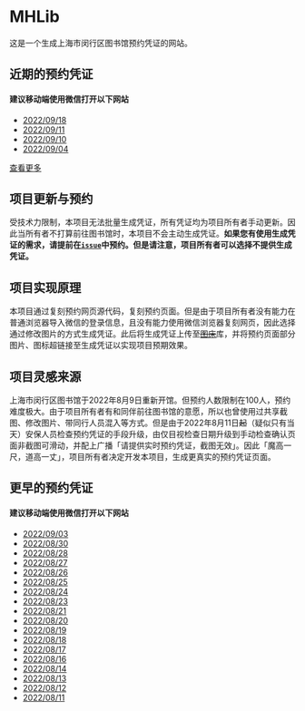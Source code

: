 # MHLib
这是一个生成上海市闵行区图书馆预约凭证的网站。

## 近期的预约凭证
#### **建议移动端使用微信打开以下网站**
- [2022/09/18](https://shitan-677.github.io/MHLib/page/220918.html "2022年9月18日的预约凭证")
- [2022/09/11](https://shitan-677.github.io/MHLib/page/220911.html "2022年9月11日的预约凭证")
- [2022/09/10](https://shitan-677.github.io/MHLib/page/220910.html "2022年9月10日的预约凭证")
- [2022/09/04](https://shitan-677.github.io/MHLib/page/220904.html "2022年9月4日的预约凭证")

[查看更多](https://shitan-677.github.io/MHLib#更早的预约凭证 "所有预约凭证")

## 项目更新与预约
受技术力限制，本项目无法批量生成凭证，所有凭证均为项目所有者手动更新。因此当所有者不打算前往图书馆时，本项目不会主动生成凭证。**如果您有使用生成凭证的需求，请提前在[`issue`](https://github.com/ShiTan-677/MHLib/issues "问题")中预约。但是请注意，项目所有者可以选择不提供生成凭证。**

## 项目实现原理
本项目通过复刻预约网页源代码，复刻预约页面。但是由于项目所有者没有能力在普通浏览器导入微信的登录信息，且没有能力使用微信浏览器复刻网页，因此选择通过修改图片的方式生成凭证。此后将生成凭证上传至~~[图床](https://imgloc.com/ "某免费图片外链网站")~~库，并将预约页面部分图片、图标超链接至生成凭证以实现项目预期效果。

## 项目灵感来源
上海市闵行区图书馆于2022年8月9日重新开馆。但预约人数限制在100人，预约难度极大。由于项目所有者有和同伴前往图书馆的意愿，所以也曾使用过共享截图、修改图片、带同行人员混入等方式。但是由于2022年8月11日~~起~~（疑似只有当天）安保人员检查预约凭证的手段升级，由仅目视检查日期升级到手动检查确认页面非截图可滑动，并配上广播「请提供实时预约凭证，截图无效」。因此「魔高一尺，道高一丈」，项目所有者决定开发本项目，生成更真实的预约凭证页面。

## 更早的预约凭证
#### **建议移动端使用微信打开以下网站**
- [2022/09/03](https://shitan-677.github.io/MHLib/page/220903.html "2022年9月3日的预约凭证")
- [2022/08/30](https://shitan-677.github.io/MHLib/page/220830.html "2022年8月30日的预约凭证")
- [2022/08/28](https://shitan-677.github.io/MHLib/page/220828.html "2022年8月28日的预约凭证")
- [2022/08/27](https://shitan-677.github.io/MHLib/page/220827.html "2022年8月27日的预约凭证")
- [2022/08/26](https://shitan-677.github.io/MHLib/page/220826.html "2022年8月26日的预约凭证")
- [2022/08/25](https://shitan-677.github.io/MHLib/page/220825.html "2022年8月25日的预约凭证")
- [2022/08/24](https://shitan-677.github.io/MHLib/220824.html "2022年8月24日的预约凭证")
- [2022/08/23](https://shitan-677.github.io/MHLib/220823.html "2022年8月23日的预约凭证")
- [2022/08/21](https://shitan-677.github.io/MHLib/220821.html "2022年8月21日的预约凭证")
- [2022/08/20](https://shitan-677.github.io/MHLib/220820.html "2022年8月20日的预约凭证")
- [2022/08/19](https://shitan-677.github.io/MHLib/220819.html "2022年8月19日的预约凭证")
- [2022/08/18](https://shitan-677.github.io/MHLib/220818.html "2022年8月18日的预约凭证")
- [2022/08/17](https://shitan-677.github.io/MHLib/220817.html "2022年8月17日的预约凭证")
- [2022/08/16](https://shitan-677.github.io/MHLib/220816.html "2022年8月16日的预约凭证")
- [2022/08/14](https://shitan-677.github.io/MHLib/220814.html "2022年8月14日的预约凭证")
- [2022/08/13](https://shitan-677.github.io/MHLib/220813.html "2022年8月13日的伪造预约凭证")
- [2022/08/12](https://shitan-677.github.io/MHLib/220812.html "2022年8月12日的伪造预约凭证")
- [2022/08/11](https://shitan-677.github.io/MHLib/%E9%97%B5%E8%A1%8C%E5%8C%BA%E5%9B%BE%E4%B9%A6%E9%A6%860811.html "2022年8月11日的伪造预约凭证")
